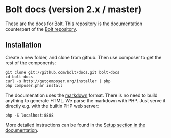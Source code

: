 Bolt docs (version 2.x / master)
================================

These are the docs for [Bolt](http://bolt.cm/). This repository is the
documentation counterpart of the [Bolt repository](https://github.com/bolt/bolt).

Installation
------------

Create a new folder, and clone from github. Then use composer to get the rest of
the components:

	git clone git://github.com/bolt/docs.git bolt-docs
	cd bolt-docs
	curl -s http://getcomposer.org/installer | php
	php composer.phar install

The documenation uses the [markdown](http://daringfireball.net/projects/markdown/) format.
There is no need to build anything to generate HTML. We parse the markdown with PHP.
Just serve it directly e.g. with the builtin PHP web server: 

	php -S localhost:8888

More detailed instructions can be found in the [Setup section in the documentation](http://docs.bolt.cm/installation).
